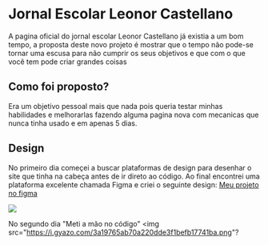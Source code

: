# Jornal Escolar Leonor Castellano
A pagina oficial do jornal escolar Leonor Castellano já existia a um bom tempo, a proposta deste novo projeto é mostrar que o tempo não pode-se tornar uma escusa para não cumprir os seus objetivos e que com o que você tem pode criar grandes coisas

## Como foi proposto?
Era um objetivo pessoal mais que nada pois queria testar minhas habilidades e melhorarlas fazendo alguma pagina nova com mecanicas que nunca tinha usado e em apenas 5 dias.

## Design
No primeiro dia começei a buscar plataformas de design para desenhar o site que tinha na cabeça antes de ir direto ao código. Ao final encontrei uma plataforma excelente chamada Figma e criei o seguinte design:
[Meu projeto no figma](https://www.figma.com/proto/C5fIKug23sf3zg6ebmNe4r/Untitled?node-id=3%3A4&scaling=min-zoom&page-id=0%3A1)

<img src="https://i.gyazo.com/1c7fd0a71cd8064cf9f6a969a5209e74.png">

No segundo dia "Meti a mão no código"
<img src="https://i.gyazo.com/3a19765ab70a220dde3f1befb17741ba.png"?
